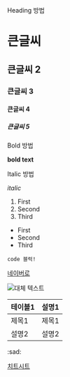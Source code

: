 Heading 방법

# 큰글씨
## 큰글씨 2
### 큰글씨 3
#### 큰글씨 4
##### 큰글씨 5


Bold 방법

**bold text**

Italic 방법

*italic*

1. First
2. Second
3. Third

- First
- Second
- Third

```(언어 이름 붙이기 가능! ex : python, java)
code 블럭!
```

[네이버로](https://www.naver.com)

![대체 텍스트](0109-0113_SSAFY_주간식단표.jpg)

| 테이블1 | 설명1 |
| ------- | -------|
| 제목1 | 제목1 |
| 설명2 | 설명2 |

:sad:

[치트시트](https://www.markdownguide.org/cheat-sheet/)
